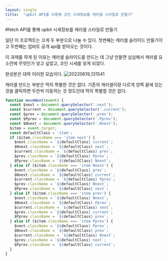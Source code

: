 ```yaml
---
layout: single
title:  "upbit API를 이용해 코인 시세정보를 캐러셀 스타일로 만들기"
---
```


#fetch API를 통해 upbit 시세정보를 캐러셀 스타일로 만들기

일단 이 프로젝트는 크게 두 부분으로 나눌 수 있다. 첫번째는 캐러셀 슬라이드 만들기이고 두번째는 업비트 공개 api를 받아오는 것이다.

이 과제를 하게 된 이유는 캐러셀 슬라이드를 만드는 데 그냥 만들면 심심해서 캐러셀 요소안에 무엇인가 넣고 싶었고, 코인 시세를 넣게 되었다.

완성본은 대략 이러한 모습이다.
![20220619_131541](https://user-images.githubusercontent.com/99978225/174465667-61f93a52-03bb-45bf-bc6e-c9c143d679c7.png)

캐러셀 만드는 부분은 딱히 특별한 것은 없다. 기존의 캐러셀이랑 다르게 양쪽 끝에 있는 것을 클릭하면 두칸씩 이동하는 것 정도인데 딱히 특별할 것은 없다. 

``` js
function moveNext(event) {
  const $next = document.querySelector('.next');
  const $current = document.querySelector('.current');
  const $prev = document.querySelector('.prev');
  const $Pprev = document.querySelector('.Pprev');
  const $Nnext = document.querySelector('.Nnext');
  $item = event.target;
  const defaultClass = 'item';
  if ($item.className === 'item next') {
    $next.className = `${defaultClass} current`;
    $Nnext.className = `${defaultClass} next`;
    $current.className = `${defaultClass} prev`;
    $prev.className = `${defaultClass} Pprev`;
    $Pprev.className = `${defaultClass} Nnext`;
  } else if ($item.className === 'item Nnext') {
    $next.className = `${defaultClass} prev`;
    $Nnext.className = `${defaultClass} current`;
    $current.className = `${defaultClass} Pprev`;
    $prev.className = `${defaultClass} Nnext`;
    $Pprev.className = `${defaultClass} next`;
  } else if ($item.className === 'item prev') {
    $next.className = `${defaultClass} Nnext`;
    $Nnext.className = `${defaultClass} Pprev`;
    $current.className = `${defaultClass} next`;
    $prev.className = `${defaultClass} current`;
    $Pprev.className = `${defaultClass} prev`;
  } else if ($item.className === 'item Pprev') {
    $next.className = `${defaultClass} Pprev`;
    $Nnext.className = `${defaultClass} prev`;
    $current.className = `${defaultClass} Nnext`;
    $prev.className = `${defaultClass} next`;
    $Pprev.className = `${defaultClass} current`;
  }
}
```
